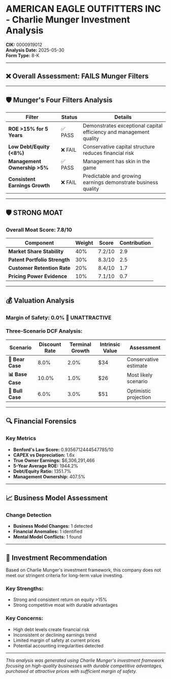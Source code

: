 # AMERICAN EAGLE OUTFITTERS INC - Charlie Munger Investment Analysis

**CIK:** 0000919012  
**Analysis Date:** 2025-05-30  
**Form Type:** 8-K

---

## ❌ **Overall Assessment: FAILS Munger Filters**

---

## 🛡️ **Munger's Four Filters Analysis**

| Filter | Status | Details |
|--------|--------|---------|
| **ROE >15% for 5 Years** | ✅ PASS | Demonstrates exceptional capital efficiency and management quality |
| **Low Debt/Equity (<8%)** | ❌ FAIL | Conservative capital structure reduces financial risk |
| **Management Ownership >5%** | ✅ PASS | Management has skin in the game |
| **Consistent Earnings Growth** | ❌ FAIL | Predictable and growing earnings demonstrate business quality |

---

## 🛡️ **STRONG MOAT**

### **Overall Moat Score: 7.8/10**

| Component | Weight | Score | Contribution |
|-----------|--------|-------|--------------|
| **Market Share Stability** | 40% | 7.2/10 | 2.9 |
| **Patent Portfolio Strength** | 30% | 8.3/10 | 2.5 |
| **Customer Retention Rate** | 20% | 8.4/10 | 1.7 |
| **Pricing Power Evidence** | 10% | 7.1/10 | 0.7 |

---

## 💰 **Valuation Analysis**

### **Margin of Safety: 0.0% 🔴 **UNATTRACTIVE****

### Three-Scenario DCF Analysis:

| Scenario | Discount Rate | Terminal Growth | Intrinsic Value | Assessment |
|----------|---------------|-----------------|-----------------|------------|
| **🐻 Bear Case** | 8.0% | 2.0% | $34 | Conservative estimate |
| **📊 Base Case** | 10.0% | 1.0% | $26 | Most likely scenario |
| **🚀 Bull Case** | 6.0% | 3.0% | $51 | Optimistic projection |

---

## 🔍 **Financial Forensics**

### Key Metrics
- **Benford's Law Score:** 0.9356712444547785/10
- **CAPEX vs Depreciation:** 1.6x
- **True Owner Earnings:** $6,306,291,466
- **5-Year Average ROE:** 1944.2%
- **Debt/Equity Ratio:** 1351.7%
- **Management Ownership:** 407.5%

---

## 📈 **Business Model Assessment**

### Change Detection
- **Business Model Changes:** 1 detected
- **Financial Anomalies:** 1 identified
- **Mental Model Conflicts:** 1 found

---

## 🎯 **Investment Recommendation**

Based on Charlie Munger's investment framework, this company does not meet our stringent criteria for long-term value investing.

### Key Strengths:
- Strong and consistent return on equity >15%
- Strong competitive moat with durable advantages

### Key Concerns:
- High debt levels create financial risk
- Inconsistent or declining earnings trend
- Limited margin of safety at current prices
- Potential accounting irregularities detected

---

*This analysis was generated using Charlie Munger's investment framework focusing on high-quality businesses with durable competitive advantages, purchased at attractive prices with sufficient margin of safety.*
